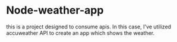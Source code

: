 # Node-weather-app

this is a project designed to consume apis. In this case, I've utilized accuweather API to create an app which shows the weather. 
